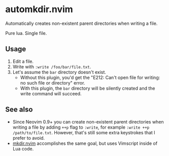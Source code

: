 # automkdir.nvim
Automatically creates non-existent parent directories when writing a file.

Pure lua. Single file.

## Usage
1. Edit a file.
2. Write with `:write /foo/bar/file.txt`.
3. Let's assume the `bar` directory doesn't exist.
    * Without this plugin, you'd get the "E212: Can't open file for writing: no such file or directory" error.
    * With this plugin, the `bar` directory will be silently created and the write command will succeed.

## See also
* Since Neovim 0.9+ you can create non-existent parent directories when writing a file by adding `++p` flag to `:write`, for example `:write ++p /path/to/file.txt`. However, that's still some extra keystrokes that I prefer to avoid.
* [mkdir.nvim](https://github.com/jghauser/mkdir.nvim) accomplishes the same goal, but uses Vimscript inside of Lua code.
